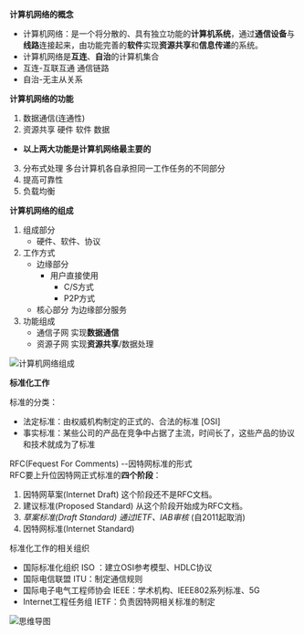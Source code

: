 **计算机网络的概念**  
- 计算机网络：是一个将分散的、具有独立功能的**计算机系统**，通过**通信设备**与**线路**连接起来，由功能完善的**软件**实现**资源共享**和**信息传递**的系统。
- 计算机网络是**互连**、**自治**的计算机集合 
- 互连-互联互通 通信链路  
- 自治-无主从关系  

**计算机网络的功能**  
1. 数据通信(连通性)
2. 资源共享 硬件 软件 数据
- **以上两大功能是计算机网络最主要的**
3. 分布式处理 多台计算机各自承担同一工作任务的不同部分
4. 提高可靠性
5. 负载均衡

**计算机网络的组成**
1. 组成部分 
    - 硬件、软件、协议
2. 工作方式
    - 边缘部分
        - 用户直接使用
            - C/S方式
            - P2P方式
    - 核心部分 为边缘部分服务
3. 功能组成
    - 通信子网 实现**数据通信**
    - 资源子网 实现**资源共享**/数据处理

![计算机网络组成](https://cdn.jsdelivr.net/gh/ChenDaojun/MyCDN/images/Computer-Network-images(screenshot)/number1.png)

**标准化工作**  

标准的分类：
- 法定标准：由权威机构制定的正式的、合法的标准 [OSI]
- 事实标准：某些公司的产品在竞争中占据了主流，时间长了，这些产品的协议和技术就成为了标准

RFC(Fequest For Comments) --因特网标准的形式  
RFC要上升位因特网正式标准的**四个阶段**：
1. 因特网草案(Internet Draft) 这个阶段还不是RFC文档。
2. 建议标准(Proposed Standard) 从这个阶段开始成为RFC文档。
3. _草案标准(Draft Standard) 通过IETF、IAB审核_ (自2011起取消)
4. 因特网标准(Internet Standard)

标准化工作的相关组织
- 国际标准化组织 ISO ：建立OSI参考模型、HDLC协议
- 国际电信联盟 ITU：制定通信规则
- 国际电子电气工程师协会 IEEE：学术机构、IEEE802系列标准、5G
- Internet工程任务组 IETF：负责因特网相关标准的制定 

![思维导图]()